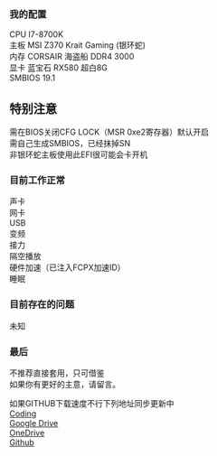 ### 我的配置   
CPU I7-8700K  
主板 MSI Z370 Krait Gaming (银环蛇)  
内存 CORSAIR 海盗船 DDR4 3000  
显卡 蓝宝石 RX580 超白8G  
SMBIOS 19.1  

## 特别注意  
需在BIOS关闭CFG LOCK（MSR 0xe2寄存器）默认开启   
需自己生成SMBIOS，已经抹掉SN  
非银环蛇主板使用此EFI很可能会卡开机  

### 目前工作正常  
声卡  
网卡  
USB  
变频  
接力  
隔空播放  
硬件加速（已注入FCPX加速ID）  
睡眠  


### 目前存在的问题  
未知  

### 最后  
不推荐直接套用，只可借鉴  
如果你有更好的主意，请留言。

如果GITHUB下载速度不行下列地址同步更新中  
[Coding](https://bzasy.coding.net/public/Hackintosh/Hackintosh/git/files "Coding")  
[Google Drive](https://pan.7k.ee "Google Drive")  
[OneDrive](https://yun.7k.ee "Github")  
[Github](https://github.com/bzasy/Hackintosh "Github")

